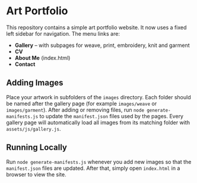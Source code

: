 # Art Portfolio

This repository contains a simple art portfolio website. It now uses a fixed
left sidebar for navigation. The menu links are:

- **Gallery** – with subpages for weave, print, embroidery, knit and garment
- **CV**
- **About Me** (index.html)
- **Contact**

## Adding Images

Place your artwork in subfolders of the `images` directory. Each folder should
be named after the gallery page (for example `images/weave` or
`images/garment`). After adding or removing files, run `node generate-manifests.js`
to update the `manifest.json` files used by the pages. Every gallery page will
automatically load all images from its matching folder with
`assets/js/gallery.js`.

## Running Locally

Run `node generate-manifests.js` whenever you add new images so that the
`manifest.json` files are updated. After that, simply open `index.html` in a
browser to view the site.
